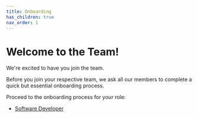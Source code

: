 ```yaml
---
title: Onboarding
has_children: true
nav_order: 1
---
```


# Welcome to the Team!

We're excited to have you join the team.

Before you join your respective team, we ask all our members to complete a quick but essential onboarding process.

Proceed to the onboarding process for your role:

-   [Software Developer](https://software-for-love.github.io/documentation/onboarding/swe)
